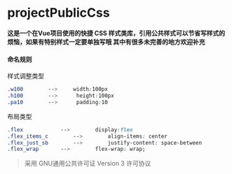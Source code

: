 # projectPublicCss

**这是一个在Vue项目使用的快捷 <a>CSS</a> 样式类库，引用公共样式可以节省写样式的烦恼，如果有特别样式一定要单独写哦
其中有很多未完善的地方欢迎补充**

#### 命名规则

样式调整类型

```css
.w100 		 -->  	 width:100px
.h100 		 --> 	  height:100px
.pa10 		 --> 	  padding:10

```
布局类型

```css
.flex 			 -->		display:flex
.flex_items_c		 -->		align-items: center
.flex_just_sb		 -->		justify-content: space-between
.flex_wrap		 -->		flex-wrap: wrap;
```

> 采用 GNU通用公共许可证 Version 3 许可协议



